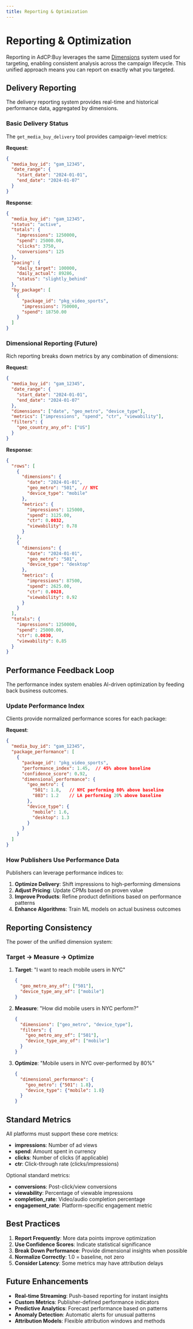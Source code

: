 ```yaml
---
title: Reporting & Optimization
---
```


# Reporting & Optimization

Reporting in AdCP:Buy leverages the same [Dimensions](05-dimensions.md) system used for targeting, enabling consistent analysis across the campaign lifecycle. This unified approach means you can report on exactly what you targeted.

## Delivery Reporting

The delivery reporting system provides real-time and historical performance data, aggregated by dimensions.

### Basic Delivery Status

The `get_media_buy_delivery` tool provides campaign-level metrics:

**Request**:
```json
{
  "media_buy_id": "gam_12345",
  "date_range": {
    "start_date": "2024-01-01",
    "end_date": "2024-01-07"
  }
}
```

**Response**:
```json
{
  "media_buy_id": "gam_12345",
  "status": "active",
  "totals": {
    "impressions": 1250000,
    "spend": 25000.00,
    "clicks": 3750,
    "conversions": 125
  },
  "pacing": {
    "daily_target": 100000,
    "daily_actual": 89286,
    "status": "slightly_behind"
  },
  "by_package": [
    {
      "package_id": "pkg_video_sports",
      "impressions": 750000,
      "spend": 18750.00
    }
  ]
}
```

### Dimensional Reporting (Future)

Rich reporting breaks down metrics by any combination of dimensions:

**Request**:
```json
{
  "media_buy_id": "gam_12345",
  "date_range": {
    "start_date": "2024-01-01",
    "end_date": "2024-01-07"
  },
  "dimensions": ["date", "geo_metro", "device_type"],
  "metrics": ["impressions", "spend", "ctr", "viewability"],
  "filters": {
    "geo_country_any_of": ["US"]
  }
}
```

**Response**:
```json
{
  "rows": [
    {
      "dimensions": {
        "date": "2024-01-01",
        "geo_metro": "501",  // NYC
        "device_type": "mobile"
      },
      "metrics": {
        "impressions": 125000,
        "spend": 3125.00,
        "ctr": 0.0032,
        "viewability": 0.78
      }
    },
    {
      "dimensions": {
        "date": "2024-01-01",
        "geo_metro": "501",
        "device_type": "desktop"
      },
      "metrics": {
        "impressions": 87500,
        "spend": 2625.00,
        "ctr": 0.0028,
        "viewability": 0.92
      }
    }
  ],
  "totals": {
    "impressions": 1250000,
    "spend": 25000.00,
    "ctr": 0.0030,
    "viewability": 0.85
  }
}
```

## Performance Feedback Loop

The performance index system enables AI-driven optimization by feeding back business outcomes.

### Update Performance Index

Clients provide normalized performance scores for each package:

**Request**:
```json
{
  "media_buy_id": "gam_12345",
  "package_performance": [
    {
      "package_id": "pkg_video_sports",
      "performance_index": 1.45,  // 45% above baseline
      "confidence_score": 0.92,
      "dimensional_performance": {
        "geo_metro": {
          "501": 1.8,   // NYC performing 80% above baseline
          "803": 1.2    // LA performing 20% above baseline
        },
        "device_type": {
          "mobile": 1.6,
          "desktop": 1.3
        }
      }
    }
  ]
}
```

### How Publishers Use Performance Data

Publishers can leverage performance indices to:

1. **Optimize Delivery**: Shift impressions to high-performing dimensions
2. **Adjust Pricing**: Update CPMs based on proven value
3. **Improve Products**: Refine product definitions based on performance patterns
4. **Enhance Algorithms**: Train ML models on actual business outcomes

## Reporting Consistency

The power of the unified dimension system:

### Target → Measure → Optimize

1. **Target**: "I want to reach mobile users in NYC"
   ```json
   {
     "geo_metro_any_of": ["501"],
     "device_type_any_of": ["mobile"]
   }
   ```

2. **Measure**: "How did mobile users in NYC perform?"
   ```json
   {
     "dimensions": ["geo_metro", "device_type"],
     "filters": {
       "geo_metro_any_of": ["501"],
       "device_type_any_of": ["mobile"]
     }
   }
   ```

3. **Optimize**: "Mobile users in NYC over-performed by 80%"
   ```json
   {
     "dimensional_performance": {
       "geo_metro": {"501": 1.8},
       "device_type": {"mobile": 1.8}
     }
   }
   ```

## Standard Metrics

All platforms must support these core metrics:

- **impressions**: Number of ad views
- **spend**: Amount spent in currency
- **clicks**: Number of clicks (if applicable)
- **ctr**: Click-through rate (clicks/impressions)

Optional standard metrics:

- **conversions**: Post-click/view conversions
- **viewability**: Percentage of viewable impressions
- **completion_rate**: Video/audio completion percentage
- **engagement_rate**: Platform-specific engagement metric

## Best Practices

1. **Report Frequently**: More data points improve optimization
2. **Use Confidence Scores**: Indicate statistical significance
3. **Break Down Performance**: Provide dimensional insights when possible
4. **Normalize Correctly**: 1.0 = baseline, not zero
5. **Consider Latency**: Some metrics may have attribution delays

## Future Enhancements

- **Real-time Streaming**: Push-based reporting for instant insights
- **Custom Metrics**: Publisher-defined performance indicators
- **Predictive Analytics**: Forecast performance based on patterns
- **Anomaly Detection**: Automatic alerts for unusual patterns
- **Attribution Models**: Flexible attribution windows and methods